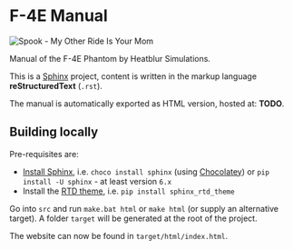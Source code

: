 # F-4E Manual

![Spook - My Other Ride Is Your Mom](https://i.imgur.com/KBOIocl.png)

Manual of the F-4E Phantom by Heatblur Simulations.

This is a [Sphinx](https://www.sphinx-doc.org/en/master/) project, content is written in the markup language **reStructuredText** (`.rst`).

The manual is automatically exported as HTML version, hosted at: **TODO**. <!--TODO Insert link-->

## Building locally

Pre-requisites are:

* [Install Sphinx](https://www.sphinx-doc.org/en/master/usage/installation.html), i.e. `choco install sphinx` (using [Chocolatey](https://chocolatey.org/install)) or `pip install -U sphinx` - at least version `6.x`
* Install the [RTD theme](https://sphinx-rtd-theme.readthedocs.io/en/stable/installing.html), i.e. `pip install sphinx_rtd_theme`

Go into `src` and run `make.bat html` or `make html` (or supply an alternative target). A folder `target` will be generated at the root of the project.

The website can now be found in `target/html/index.html`.
